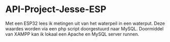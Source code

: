 # API-Project-Jesse-ESP

Met een ESP32 lees ik metingen uit van het waterpeil in een waterput. Deze waardes worden via een php script doorgestuurd naar MySQL. Doormiddel van XAMPP kan ik lokaal een Apache en MySQL server runnen. 
